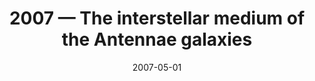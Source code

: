 ---
title: "2007 &mdash; The interstellar medium of the Antennae galaxies"
collection: publications
refereed: 'yes'
permalink: \publication\2007-05-01-The-interstellar-medium-of-the-Antennae-galaxies
date: "2007-05-01"
venue: "Astronomy and Astrophysics"
paperurl: 
link: "https://ui.adsabs.harvard.edu/abs/2007A&A...466..467S"
citation: "Schulz, A.; Henkel, C.; Muders, D.; Mao, R. Q.; Röllig, M.; Mauersberger, R., Astronomy and Astrophysics, Volume 466, Issue 2, May I 2007, pp.467-479"
---